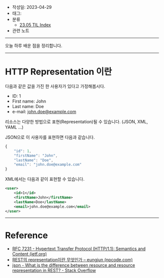 - 작성일: 2023-04-29
- 태그: 
- 분류
    - [23.05 TIL Index](23.05%20TIL%20Index.md)
- 관련 노트

---

오늘 하루 배운 점을 정리합니다.

---

# HTTP Representation 이란

다음과 같은 값을 가진 한 사용자가 있다고 가정해봅시다.

-   ID: 1
-   First name: John
-   Last name: Doe
-   e-mail: john.doe@example.com

리소스는 다양한 방법으로 표현(Representation)될 수 있습니다. (JSON, XML, YAML ...)

JSON으로 이 사용자를 표현하면 다음과 같습니다.

```javascript
{
    "id": 1,
    "firstName": "John",
    "lastName": "Doe",
    "email": "john.doe@example.com"
}
```

XML에서는 다음과 같이 표현할 수 있습니다.

```xml
<user>
    <id>1</id>
    <firstName>John</firstName>
    <lastName>Doe</lastName>
    <email>john.doe@example.com</email>
</user>
```

---

# Reference

- [RFC 7231 - Hypertext Transfer Protocol (HTTP/1.1): Semantics and Content (ietf.org)](https://datatracker.ietf.org/doc/html/rfc7231#section-3.1)
- [REST의 representation이란 무엇인가 – eungjun (npcode.com)](https://blog.npcode.com/2017/04/03/rest%EC%9D%98-representation%EC%9D%B4%EB%9E%80-%EB%AC%B4%EC%97%87%EC%9D%B8%EA%B0%80/)
- [json - What is the difference between resource and resource representation in REST? - Stack Overflow](https://stackoverflow.com/questions/33706191/what-is-the-difference-between-resource-and-resource-representation-in-rest)
